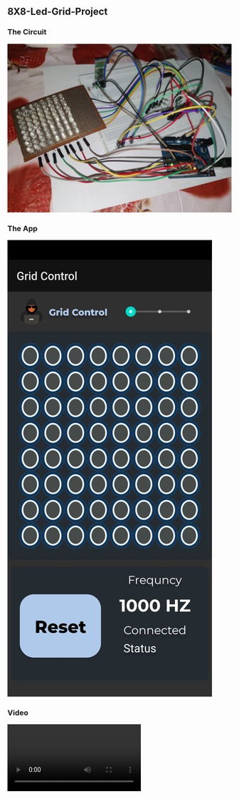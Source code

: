 ## 8X8-Led-Grid-Project
### The Circuit
![alt text](https://github.com/abhiknack/8X8-Led-Grid-Project/blob/main/Gallery/project.jpeg?raw=true)
### The App
![alt text](https://github.com/abhiknack/8X8-Led-Grid-Project/blob/main/Gallery/app.jpeg?raw=true)

### Video
![alt text](https://github.com/abhiknack/8X8-Led-Grid-Project/blob/main/Gallery/Video.mp4?raw=true)
